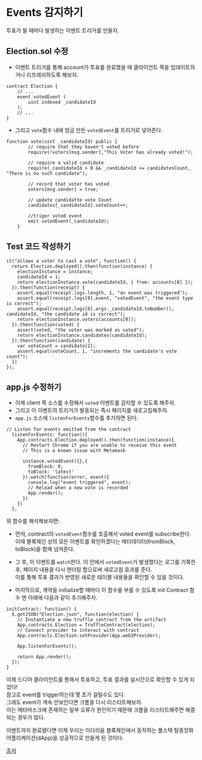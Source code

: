 # Events 감지하기
투표가 될 때마다 발생하는 이벤트 트리거를 만들자.  
## Election.sol 수정  
* 이벤트 트리거를 통해 account가 투표를 완료했을 때 클라이언트 쪽을 업데이트하거나 리프레쉬하도록 해보자.  
```
contract Election {
    // ...
    event votedEvent (
        uint indexed _candidateId
    );
    // ...
}
```  

* 그리고 ```vote```함수 내에 방금 만든 ```votedEvent```를 트리거로 넣어준다.  
```
function vote(uint _candidateId) public {
        // require that they haven't voted before
        require(!voters[msg.sender],"This Voter has already voted!");

        // require a valid candidate
        require(_candidateId > 0 && _candidateId <= candidatesCount, "There is no such candidate");

        // record that voter has voted
        voters[msg.sender] = true;

        // update candidatte vote Count
        candidates[_candidateId].voteCount++;

        //triger voted event
        emit votedEvent(_candidateId);
    }
```  

## Test 코드 작성하기  
```
it("allows a voter to cast a vote", function() {
  return Election.deployed().then(function(instance) {
    electionInstance = instance;
    candidateId = 1;
    return electionInstance.vote(candidateId, { from: accounts[0] });
  }).then(function(receipt) {
    assert.equal(receipt.logs.length, 1, "an event was triggered");
    assert.equal(receipt.logs[0].event, "votedEvent", "the event type is correct");
    assert.equal(receipt.logs[0].args._candidateId.toNumber(), candidateId, "the candidate id is correct");
    return electionInstance.voters(accounts[0]);
  }).then(function(voted) {
    assert(voted, "the voter was marked as voted");
    return electionInstance.candidates(candidateId);
  }).then(function(candidate) {
    var voteCount = candidate[2];
    assert.equal(voteCount, 1, "increments the candidate's vote count");
  })
});
```  

## app.js 수정하기  

* 이제 client 쪽 소스를 수정해서 ```voted``` 이벤트를 감지할 수 있도록 해주자.  
* 그리고 이 이벤트의 트리거가 발동되는 즉시 페이지를 새로고침해주자.  
* ```app.js``` 소스에 ```listenForEvents```함수를 추가하면 된다.  
```
// Listen for events emitted from the contract
  listenForEvents: function(){
    App.contracts.Election.deployed().then(function(instance){
      // Restart Chrome if you are unable to receive this event
      // This is a known issue with Metamask

      instance.votedEvent({},{
        fromBlock: 0,
        toBlock: 'latest'
      }).watch(function(error, event){
        console.log("event triggered", event);
        // Reload when a new vote is recorded
        App.render();
      })
    })
  },
```  
위 함수를 해석해보자면:  
* 먼저, contract의 ```votedEvent```함수를 호출해서 voted event를 subscribe한다. 이때 블록체인 상의 모든 이벤트를 확인하겠다는 메타데이터(fromBlock, toBlock)을 함께 넘겨준다.  
* 그 후, 이 이벤트를 ```watch```한다. 이 안에서 ```votedEvent```가 발생했다는 로그를 기록한 후, 페이지 내용을 다시 렌더링 함으로써 새로고침 효과를 준다.  
이를 통해 투표 결과가 반영된 새로운 테이블 내용들을 확인할 수 있을 것이다.  

* 마지막으로, 계약을 initialize할 때마다 이 함수를 부를 수 있도록 init Contract 함수 맨 아래에 다음과 같이 추가해주자.  
```  
initContract: function() {
  $.getJSON("Election.json", function(election) {
    // Instantiate a new truffle contract from the artifact
    App.contracts.Election = TruffleContract(election);
    // Connect provider to interact with contract
    App.contracts.Election.setProvider(App.web3Provider);

    App.listenForEvents();

    return App.render();
  });
}
```

이제 드디어 클라이언트를 통해서 투표하고, 투표 결과를 실시간으로 확인할 수 있게 되었다!  
참고로 event를 trigger하는데 몇 초가 걸릴수도 있다.  
그래도 event가 계속 안보인다면 크롬을 다시 리스타트해보자.  
이는 메타마스크에 존재하는 일부 오류가 원인이기 때문에 크롬을 리스타트해주면 해결되는 경우가 많다.  

이벤트까지 완료됐다면 이제 우리는 이더리움 블록체인에서 동작하는 풀스택 탈중앙화 어플리케이션(dApp)을 성공적으로 만들게 된 것이다.

[출처](https://choi3897.github.io/ethereum/ethereum-dapp-7/#)  


